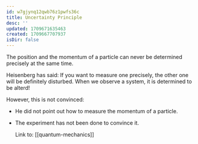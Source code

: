 ```yaml
---
id: w7gjynq12qwb76z1pwfs36c
title: Uncertainty Principle
desc: ''
updated: 1709671635463
created: 1709667707937
isDir: false
---
```

The position and the momentum of a particle can never be determined
precisely at the same time.

Heisenberg has said: If you want to measure one precisely, the other one
will be definitely disturbed. When we observe a system, it is determined
to be alterd!

However, this is not convinced:

-   He did not point out how to measure the momentum of a particle.

-   The experiment has not been done to convince it.

    Link to: [[quantum-mechanics]]